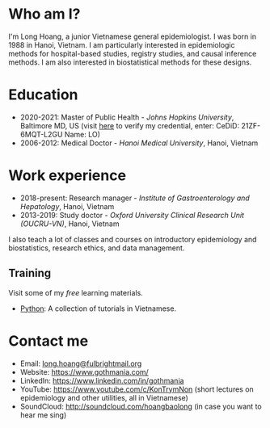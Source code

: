 # Who am I?

I'm Long Hoang, a junior Vietnamese general epidemiologist. I was born in 1988 in Hanoi, Vietnam. I am particularly interested in epidemiologic methods for hospital-based studies, registry studies, and causal inference methods. I am also interested in biostatistical methods for these designs.

# Education

* 2020-2021: Master of Public Health - *Johns Hopkins University*, Baltimore MD, US (visit [here](https://registrar.jhu.edu/credentials/diplomas/credential-validation/) to verify my credential, enter: CeDiD: 21ZF-6MQT-L2GU Name: LO)
* 2006-2012: Medical Doctor - *Hanoi Medical University*, Hanoi, Vietnam

# Work experience

* 2018-present: Research manager - *Institute of Gastroenterology and Hepatology*, Hanoi, Vietnam
* 2013-2019: Study doctor - *Oxford University Clinical Research Unit (OUCRU-VN)*, Hanoi, Vietnam

I also teach a lot of classes and courses on introductory epidemiology and biostatistics, research ethics, and data management.

## Training

Visit some of my *free* learning materials.

* [Python](https://github.com/gothmania/pytutor): A collection of tutorials in Vietnamese.

# Contact me

* Email: long.hoang@fulbrightmail.org
* Website: https://www.gothmania.com/
* LinkedIn: https://www.linkedin.com/in/gothmania
* YouTube: https://www.youtube.com/c/KonTrymNon (short lectures on epidemiology and other utilities, all in Vietnamese)
* SoundCloud: http://soundcloud.com/hoangbaolong (in case you want to hear me sing)
